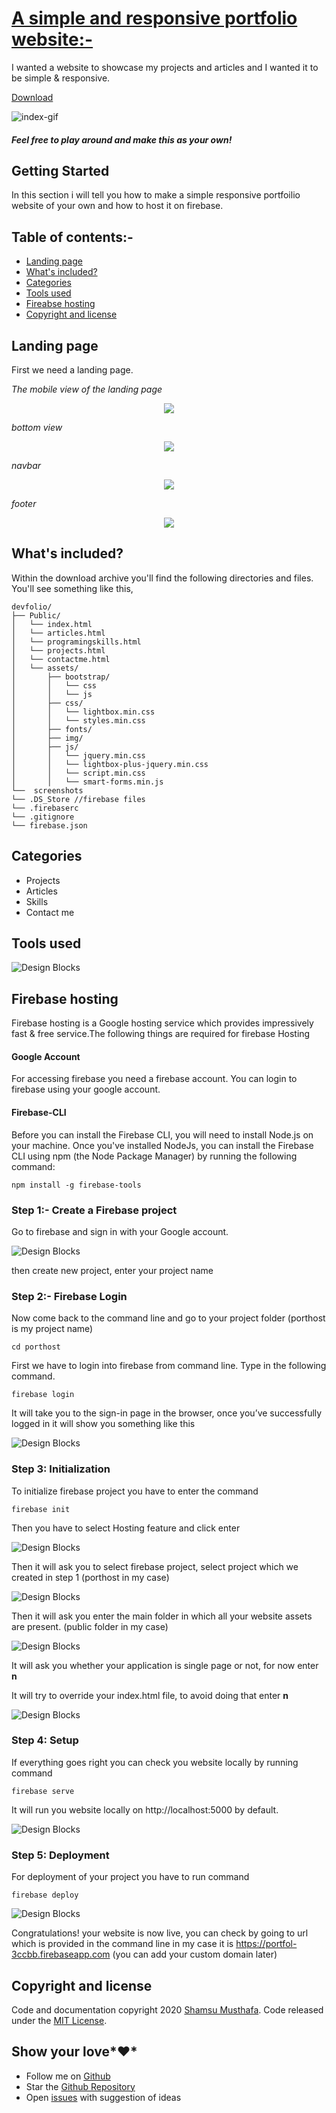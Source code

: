 # [A simple and responsive portfolio website:-](https://github.com/ishamsu/devfolio)

I wanted a website to showcase my projects and articles and I wanted it to be simple & responsive.

<p><a href="https://github.com/ishamsu/devfolio/archive/master.zip">Download</a></p>


![index-gif](https://raw.githubusercontent.com/ishamsu/devfolio/master/screenshots/indexgif.gif)


##### *Feel free to play around and make this as your own!*

## Getting Started

In this section i will tell you how to make a simple responsive portfoilio website of your own and how to host it on firebase.
## Table of contents:-

- [Landing page](#landing-page)
- [What's included?](#whats-included)
- [Categories](#categories)
- [Tools used](#tools-used)
- [Fireabse hosting](#firebase-hosting)
- [Copyright and license](#copyright-and-license)


## Landing page

First we need a landing page.
 
*The mobile view of the landing page*

<div style="text-align: center"><img src="https://raw.githubusercontent.com/ishamsu/devfolio/master/screenshots/mobile-home.png" width="" /></div>

<!-- ![index-gif](https://raw.githubusercontent.com/ishamsu/devfolio/master/screenshots/mobile-home.png) -->

*bottom view*

<div style="text-align: center"><img src="https://raw.githubusercontent.com/ishamsu/devfolio/master/screenshots/mobile-home-bottom.png" width="" /></div>

<!-- ![index-gif](https://raw.githubusercontent.com/ishamsu/devfolio/master/screenshots/mobile-home-bottom.png) -->

*navbar*

<div style="text-align: center"><img src="https://raw.githubusercontent.com/ishamsu/devfolio/master/screenshots/mobile-nav.png" width="" /></div>

<!-- ![index-gif](https://raw.githubusercontent.com/ishamsu/devfolio/master/screenshots/mobile-nav.png) -->

*footer*

<div style="text-align: center"><img src="https://raw.githubusercontent.com/ishamsu/devfolio/master/screenshots/mobile-footer.png" width="" /></div>

<!-- ![index-gif](https://raw.githubusercontent.com/ishamsu/devfolio/master/screenshots/mobile-footer.png) -->

## What's included?

Within the download archive you'll find the following directories and files. You'll see something like this,

```
devfolio/
├── Public/
│   └── index.html
│   └── articles.html
│   └── programingskills.html
│   └── projects.html
│   └── contactme.html
│   └── assets/
│       ├── bootstrap/
│       │   └── css
│       │   └── js
│       ├── css/
│       │   └── lightbox.min.css
│       │   └── styles.min.css
│       ├── fonts/
│       ├── img/
│       ├── js/
│       │   └── jquery.min.css
│       │   └── lightbox-plus-jquery.min.css
│       │   └── script.min.css
│       │   └── smart-forms.min.js
└──  screenshots
└── .DS_Store //firebase files
└── .firebaserc 
└── .gitignore
└── firebase.json

```

## Categories

- Projects
- Articles
- Skills
- Contact me

## Tools used
![Design Blocks](https://raw.githubusercontent.com/ishamsu/devfolio/master/screenshots/toolsused.png)

## Firebase hosting
Firebase hosting is a Google hosting service which provides impressively fast & free service.The following things are required for firebase Hosting
#### Google Account
For accessing firebase you need a firebase account. You can login to firebase using your google account.
#### Firebase-CLI
Before you can install the Firebase CLI, you will need to install Node.js on your machine.
Once you've installed NodeJs, you can install the Firebase CLI using npm (the Node Package Manager) by running the following command:
```
npm install -g firebase-tools
```

### Step 1:- Create a Firebase project
Go to firebase and sign in with your Google account.

![Design Blocks](https://raw.githubusercontent.com/ishamsu/devfolio/master/screenshots/firebase-newproject.png)

then create new project, enter your project name

<!-- ![Design Blocks](https://raw.githubusercontent.com/ishamsu/DevPortfolio/master/firebase-demo.png) -->

### Step 2:- Firebase Login
Now come back to the command line and go to your project folder (porthost is my project name)
```
cd porthost
```
First we have to login into firebase from command line. Type in the following command.
```
firebase login
```
It will take you to the sign-in page in the browser, once you’ve successfully logged in it will show you something like this

![Design Blocks](https://raw.githubusercontent.com/ishamsu/devfolio/master/screenshots/firebase-cli-successful.png)

### Step 3: Initialization
To initialize firebase project you have to enter the command
```
firebase init
```
Then you have to select Hosting feature and click enter

![Design Blocks](https://raw.githubusercontent.com/ishamsu/devfolio/master/screenshots/firebase-host.png)

Then it will ask you to select firebase project, select project which we created in step 1 (porthost in my case)

![Design Blocks](https://raw.githubusercontent.com/ishamsu/devfolio/master/screenshots/firebase-existingproject.png)

Then it will ask you enter the main folder in which all your website assets are present. (public folder in my case)

![Design Blocks](https://raw.githubusercontent.com/ishamsu/devfolio/master/screenshots/firebase-hostingsetup.png)

It will ask you whether your application is single page or not, for now enter **n**

It will try to override your index.html file, to avoid doing that enter **n**

![Design Blocks](https://raw.githubusercontent.com/ishamsu/devfolio/master/screenshots/firebase-hostsetup1.png)

### Step 4: Setup
If everything goes right you can check you website locally by running command
```
firebase serve
```
It will run you website locally on http://localhost:5000 by default.

![Design Blocks](https://raw.githubusercontent.com/ishamsu/devfolio/master/screenshots/firebase-serve.png)

### Step 5: Deployment
For deployment of your project you have to run command
```
firebase deploy
```
![Design Blocks](https://raw.githubusercontent.com/ishamsu/devfolio/master/screenshots/firebase-deploy.png)

Congratulations! your website is now live, you can check by going to url which is provided in the command line in my case it is https://portfol-3ccbb.firebaseapp.com (you can add your custom domain later)

## Copyright and license
Code and documentation copyright 2020 [Shamsu Musthafa](https://ishamsu.me/). Code released under the [MIT License](https://raw.githubusercontent.com/ishamsu/devfolio/master/LICENSE).

## Show your love*❤️*
- Follow me on [Github](https://github.com/ishamsu)
- Star the [Github Repository](https://github.com/ishamsu/devfolio)
- Open [issues](https://github.com/ishamsu/devfolio/issues/new) with suggestion of ideas